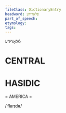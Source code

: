 ```yaml
---
fileClass: DictionaryEntry
headword: פֿלאָרידע
part_of_speech: 
etymology: 
tags: 
---
```

פֿלאָרידע

CENTRAL
========

HASIDIC
=======
= AMERICA = 

/ˈflarɪdə/